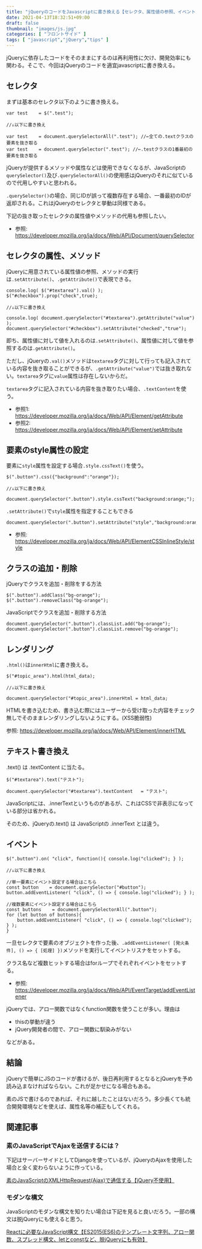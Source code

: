 ```yaml
---
title: "jQueryのコードをJavascriptに書き換える【セレクタ、属性値の参照、イベントなど】"
date: 2021-04-13T18:32:51+09:00
draft: false
thumbnail: "images/js.jpg"
categories: [ "フロントサイド" ]
tags: [ "javascript","jQuery","tips" ]
---
```



jQueryに依存したコードをそのままにするのは再利用性に欠け、開発効率にも関わる。そこで、今回はjQueryのコードを適宜javascriptに書き換える。


## セレクタ

まずは基本のセレクタ以下のように書き換える。
    
    var test    = $(".test");

    //↓以下に書き換え

    var test    = document.querySelectorAll(".test"); //←全ての.textクラスの要素を抜き取る
    var test    = document.querySelector(".test"); //←.testクラスの1番最初の要素を抜き取る

jQueryが提供するメソッドや属性などは使用できなくなるが、JavaScriptの`querySelector()`及び`.querySelectorAll()`の使用感はjQueryのそれに似ているので代用しやすいと思われる。

`.querySelector()`の場合、同じIDが誤って複数存在する場合、一番最初のIDが返却される。これはjQueryのセレクタと挙動は同様である。

下記の抜き取ったセレクタの属性値やメソッドの代用も参照したい。

- 参照: https://developer.mozilla.org/ja/docs/Web/API/Document/querySelector


## セレクタの属性、メソッド

jQueryに用意されている属性値の参照、メソッドの実行は`.setAttribute()`、`.getAttribute()`で表現できる。

    console.log( $("#textarea").val() );
    $("#checkbox").prop("check",true);

    //↓以下に書き換え

    console.log( document.querySelector("#textarea").getAttribute("value") );
    document.querySelector("#checkbox").setAttribute("checked","true");


即ち、属性値に対して値を入れるのは`.setAttribute()`、属性値に対して値を参照するのは`.getAttribute()`。

ただし、jQueryの`.val()`メソッドは`textarea`タグに対して行っても記入されている内容を抜き取ることができるが、`.getAttribute("value")`では抜き取れない。`textarea`タグに`value`属性は存在しないからだ。

`textarea`タグに記入されている内容を抜き取りたい場合、`.textContent`を使う。

- 参照1: https://developer.mozilla.org/ja/docs/Web/API/Element/getAttribute
- 参照2: https://developer.mozilla.org/ja/docs/Web/API/Element/setAttribute


## 要素のstyle属性の設定

要素に`style`属性を設定する場合`.style.cssText()`を使う。

    $(".button").css({"background":"orange"});

    //↓以下に書き換え

    document.querySelector(".button").style.cssText("background:orange;");

`.setAttribute()`で`style`属性を指定することもできる

    document.querySelector(".button").setAttribute("style","background:orange;");

- 参照: https://developer.mozilla.org/ja/docs/Web/API/ElementCSSInlineStyle/style


## クラスの追加・削除

jQueryでクラスを追加・削除をする方法

```
$(".button").addClass("bg-orange");
$(".button").removeClass("bg-orange");
```

JavaScriptでクラスを追加・削除する方法

```
document.querySelector(".button").classList.add("bg-orange");
document.querySelector(".button").classList.remove("bg-orange");
```


## レンダリング

`.html()`は`innerHtml`に書き換える。


    $("#topic_area").html(html_data);

    //↓以下に書き換え
    
    document.querySelector("#topic_area").innerHtml = html_data;

HTMLを書き込むため、書き込む際にはユーザーから受け取った内容をチェック無しでそのままレンダリングしないようにする。(XSS脆弱性)

参照: https://developer.mozilla.org/ja/docs/Web/API/Element/innerHTML

## テキスト書き換え

.text() は .textContent に当たる。

```
$("#textarea").text("テスト");

document.querySelector("#textarea").textContent   = "テスト";
```


JavaScriptには、.innerTextというものがあるが、これはCSSで非表示になっている部分は省かれる。

そのため、jQueryの.text() は JavaScriptの .innerText とは違う。


## イベント

    $(".button").on( "click", function(){ console.log("clicked"); } );

    //↓以下に書き換え
    
    //単一要素にイベント設定する場合はこちら
    const button    = document.querySelector("#button");
    button.addEventListener( "click", () => { console.log("clicked"); } );

    //複数要素にイベント設定する場合はこちら
    const buttons    = document.querySelectorAll(".button");
    for (let button of buttons){
        button.addEventListener( "click", () => { console.log("clicked"); } );
    }


一旦セレクタで要素のオブジェクトを作った後、`.addEventListener( [発火条件], () => { [処理] })`メソッドを実行してイベントリスナをセットする。

クラス名など複数ヒットする場合はforループでそれぞれイベントをセットする。

- 参照: https://developer.mozilla.org/ja/docs/Web/API/EventTarget/addEventListener

jQueryでは、アロー関数ではなくfunction関数を使うことが多い。理由は

- thisの挙動が違う
- jQuery開発者の間で、アロー関数に馴染みがない

などがある。

## 結論

jQueryで簡単にJSのコードが書けるが、後日再利用するとなるとjQueryを予め読み込まなければならない。これが足かせになる場合もある。

素のJSで書けるのであれば、それに越したことはないだろう。多少長くても統合開発環境などを使えば、属性名等の補正もしてくれる。

## 関連記事

### 素のJavaScriptでAjaxを送信するには？

下記はサーバーサイドとしてDjangoを使っているが、jQueryのAjaxを使用した場合と全く変わらないように作っている。

[素のJavaScriptのXMLHttpRequest(Ajax)で通信する【jQuery不使用】](/post/django-xmlhttprequest-ajax-not-use-jquery/)

### モダンな構文

JavaScriptのモダンな構文を知りたい場合は下記を見ると良いだろう。一部の構文は脱jQueryにも使えると思う。

[Reactに必要なJavaScript構文【ES2015(ES6)のテンプレート文字列、アロー関数、スプレッド構文、letとconstなど、脱jQueryにも有効】](/post/react-essential-javascript/)



